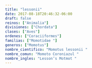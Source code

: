 ```yaml
---
title: "lessonii"
date: 2017-08-18T20:46:32-06:00
draft: false
reinos: ["Animalia"]
divisiones: ["Chordata"]
clases: ["Aves"]
ordenes: ["Coraciiformes"]
familias: ["Momotidae "]
generos: ["Momotus"]
nombre_cientifico: "Momotus lessonii "
nombre_comun: "Momoto Coroniazul "
nombre_ingles: "Lesson’s Motmot "
---
```

